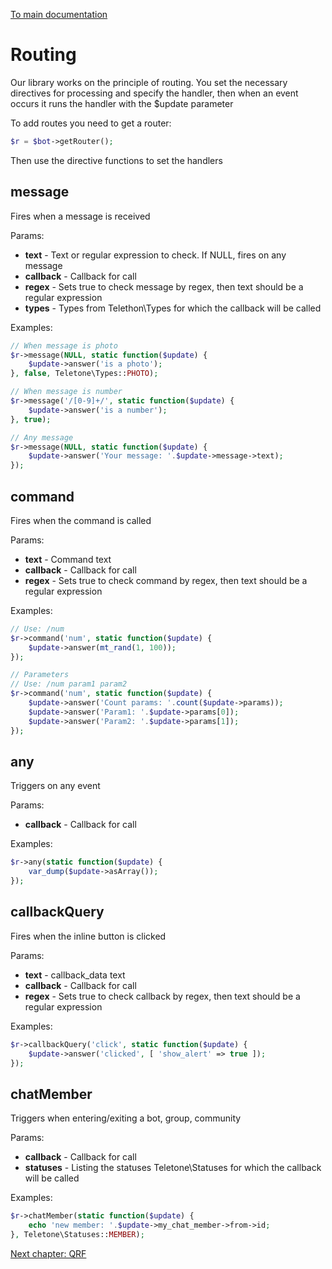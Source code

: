 [To main documentation](00_MAIN.md)

# Routing

Our library works on the principle of routing. You set the necessary directives for processing and specify the handler, then when an event occurs it runs the handler with the $update parameter

To add routes you need to get a router:

```php
$r = $bot->getRouter();
````

Then use the directive functions to set the handlers

## message

Fires when a message is received

Params:

- **text** - Text or regular expression to check. If NULL, fires on any message
- **callback** - Сallback for call
- **regex** - Sets true to check message by regex, then text should be a regular expression
- **types** - Types from Telethon\Types for which the callback will be called

Examples:

```php
// When message is photo
$r->message(NULL, static function($update) {
    $update->answer('is a photo');
}, false, Teletone\Types::PHOTO);

// When message is number
$r->message('/[0-9]+/', static function($update) {
    $update->answer('is a number');
}, true);

// Any message
$r->message(NULL, static function($update) {
    $update->answer('Your message: '.$update->message->text);
});
```

## command

Fires when the command is called

Params:

- **text** - Command text
- **callback** - Сallback for call
- **regex** - Sets true to check command by regex, then text should be a regular expression

Examples:

```php
// Use: /num
$r->command('num', static function($update) {
    $update->answer(mt_rand(1, 100));
});

// Parameters
// Use: /num param1 param2
$r->command('num', static function($update) {
    $update->answer('Count params: '.count($update->params));
    $update->answer('Param1: '.$update->params[0]);
    $update->answer('Param2: '.$update->params[1]);
});
```

## any

Triggers on any event

Params:

- **callback** - Сallback for call

Examples:

```php
$r->any(static function($update) {
    var_dump($update->asArray());
});
```

## callbackQuery

Fires when the inline button is clicked

Params:

- **text** - callback_data text
- **callback** - Сallback for call
- **regex** - Sets true to check callback by regex, then text should be a regular expression

Examples:

```php
$r->callbackQuery('click', static function($update) {
    $update->answer('clicked', [ 'show_alert' => true ]);
});
```

## chatMember

Triggers when entering/exiting a bot, group, community

Params:

- **callback** - Сallback for call
- **statuses** - Listing the statuses Teletone\Statuses for which the callback will be called

Examples:

```php
$r->chatMember(static function($update) {
    echo 'new member: '.$update->my_chat_member->from->id;
}, Teletone\Statuses::MEMBER);
```

[Next chapter: QRF](03_QRF.md)